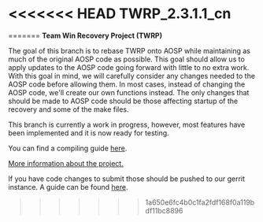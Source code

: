 <<<<<<< HEAD
TWRP_2.3.1.1_cn
===============
=======
**Team Win Recovery Project (TWRP)**

The goal of this branch is to rebase TWRP onto AOSP while maintaining as much of the original AOSP code as possible. This goal should allow us to apply updates to the AOSP code going forward with little to no extra work.  With this goal in mind, we will carefully consider any changes needed to the AOSP code before allowing them.  In most cases, instead of changing the AOSP code, we'll create our own functions instead.  The only changes that should be made to AOSP code should be those affecting startup of the recovery and some of the make files.

This branch is currently a work in progress, however, most features have been implemented and it is now ready for testing.

You can find a compiling guide [here](http://rootzwiki.com/topic/23903-how-to-compile-twrp-from-source/ "Guide").

[More information about the project.](http://www.teamw.in/project/twrp2 "More Information")

If you have code changes to submit those should be pushed to our gerrit instance.  A guide can be found [here](http://teamw.in/twrp2-gerrit "Gerrit Guide").
>>>>>>> 1a650e6fc4b0c1fa2fdf168f0a119bdf11bc8896
